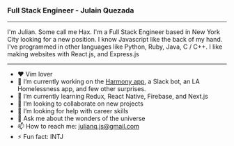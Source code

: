 ### Full Stack Engineer - Julain Quezada
---
I'm Julian. Some call me Hax. I'm a Full Stack Engineer based in New York City looking for a new position. 
I know Javascript like the back of my hand. 
I've programmed in other languages like Python, Ruby, Java, C / C++.
I like making websites with React.js, and Express.js 

---
- ❤  Vim lover
- 🔭 I’m currently working on the [Harmony app](http://harmonysocial.herokuapp.com/), a Slack bot, an LA Homelessness app, and few other surprises.
- 🌱 I’m currently learning Redux, React Native, Firebase, and Next.js
- 👯 I’m looking to collaborate on new projects
- 🤔 I’m looking for help with career skills
- 💬 Ask me about the wonders of the universe  
- 📫 How to reach me: julianq.js@gmail.com
- ⚡ Fun fact: INTJ

